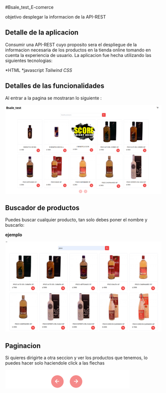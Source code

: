 #Bsale_test_E-comerce



objetivo desplegar la informacion de la API-REST


## Detalle de la aplicacion 

Consumir una API-REST cuyo proposito sera el despliegue de la informacion necesaria de los productos en la tienda online tomando en cuenta la experiencia de usuario. 
La aplicacion fue hecha utilizando las siguientes tecnologias:

*HTML
*javascript
*Tailwind CSS*

## Detalles de las funcionalidades
Al entrar a la pagina se mostraran lo siguiente :

 ![page](./src/extras/pagecomerce.png)

## Buscador de productos

Puedes buscar cualquier producto, tan solo debes poner el nombre y buscarlo:

**ejemplo**

 ![search](./src/extras/search.png)

## Paginacion 

Si quieres dirigirte a otra seccion y ver los productos que tenemos, lo puedes hacer solo haciendole click a las flechas

 ![arrows](./src/extras/pagination.png)

